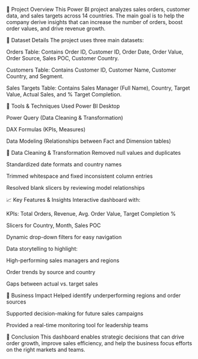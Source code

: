 📌 Project Overview
This Power BI project analyzes sales orders, customer data, and sales targets across 14 countries. The main goal is to help the company derive insights that can increase the number of orders, boost order values, and drive revenue growth.

🧩 Dataset Details
The project uses three main datasets:

Orders Table:
Contains Order ID, Customer ID, Order Date, Order Value, Order Source, Sales POC, Customer Country.

Customers Table:
Contains Customer ID, Customer Name, Customer Country, and Segment.

Sales Targets Table:
Contains Sales Manager (Full Name), Country, Target Value, Actual Sales, and % Target Completion.

🔧 Tools & Techniques Used
Power BI Desktop

Power Query (Data Cleaning & Transformation)

DAX Formulas (KPIs, Measures)

Data Modeling (Relationships between Fact and Dimension tables)

🧹 Data Cleaning & Transformation
Removed null values and duplicates

Standardized date formats and country names

Trimmed whitespace and fixed inconsistent column entries

Resolved blank slicers by reviewing model relationships

📈 Key Features & Insights
Interactive dashboard with:

KPIs: Total Orders, Revenue, Avg. Order Value, Target Completion %

Slicers for Country, Month, Sales POC

Dynamic drop-down filters for easy navigation

Data storytelling to highlight:

High-performing sales managers and regions

Order trends by source and country

Gaps between actual vs. target sales

💼 Business Impact
Helped identify underperforming regions and order sources

Supported decision-making for future sales campaigns

Provided a real-time monitoring tool for leadership teams

📌 Conclusion
This dashboard enables strategic decisions that can drive order growth, improve sales efficiency, and help the business focus efforts on the right markets and teams.
